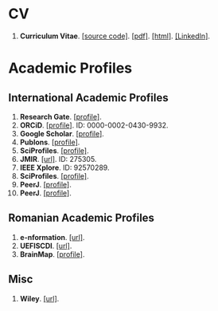 # CV

1. **Curriculum Vitae**.
   [[source code]](/cv/).
   [[pdf]](cv/AttilaBiro_Curriculum.pdf).
   [[html]](https://cv.biroattila.com).
   [[LinkedIn]]( https://www.linkedin.com/in/biroattila/).


# Academic Profiles
   
## International Academic Profiles

1. **Research Gate**.
   [[profile]](https://www.researchgate.net/profile/Attila-Biro-2).
2. **ORCiD**.
   [[profile]](https://orcid.org/0000-0002-0430-9932).
   ID: 0000-0002-0430-9932.
3. **Google Scholar**.
   [[profile]](https://scholar.google.com/citations?user=E6aVwnEAAAAJ).
4. **Publons**.
   [[profile]](https://publons.com/researcher/4068209/attila-biro/).
5. **SciProfiles**.
   [[profile]](https://sciprofiles.com/profile/1371775).
6. **JMIR**.
   [[url]](https://mhealth.jmir.org/user/profile).
   ID: 275305.
7. **IEEE Xplore**.
   ID: 92570289.
8. **SciProfiles**.
   [[profile]](https://sciprofiles.com/profile/1371775).
9. **PeerJ**.
   [[profile]](https://peerj.com/biroattila/).  
10. **PeerJ**.
   [[profile]](https://loop.frontiersin.org/people/1141792/overview).   
   

## Romanian Academic Profiles
1. **e-nformation**.
   [[url]](https://www.e-nformation.ro/).
2. **UEFISCDI**.
   [[url]](https://uefiscdi-direct.ro/).
3. **BrainMap**.
   [[profile]](https://www.brainmap.ro/attila-biro).



## Misc
1. **Wiley**.
   [[url]](https://authorservices.wiley.com/index.html#profile).

